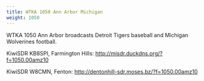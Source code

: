 ```yaml
---
title: WTKA 1050 Ann Arbor Michigan
weight: 1050
---
```

WTKA 1050 Ann Arbor broadcasts Detroit Tigers baseball
and Michigan Wolverines football.

<!--more-->

KiwiSDR KB8SPI, Farmington Hills: http://misdr.duckdns.org/?f=1050.00amz10

KiwiSDR W8CMN, Fenton: http://dentonhill-sdr.moses.bz/?f=1050.00amz10

